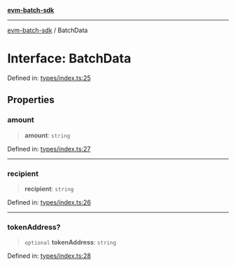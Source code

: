 [**evm-batch-sdk**](../README.md)

***

[evm-batch-sdk](../globals.md) / BatchData

# Interface: BatchData

Defined in: [types/index.ts:25](https://github.com/akasharora963/evm-batch-sdk/blob/5b37c2ea625e7e8fce545be782ecdf3df051c29b/src/types/index.ts#L25)

## Properties

### amount

> **amount**: `string`

Defined in: [types/index.ts:27](https://github.com/akasharora963/evm-batch-sdk/blob/5b37c2ea625e7e8fce545be782ecdf3df051c29b/src/types/index.ts#L27)

***

### recipient

> **recipient**: `string`

Defined in: [types/index.ts:26](https://github.com/akasharora963/evm-batch-sdk/blob/5b37c2ea625e7e8fce545be782ecdf3df051c29b/src/types/index.ts#L26)

***

### tokenAddress?

> `optional` **tokenAddress**: `string`

Defined in: [types/index.ts:28](https://github.com/akasharora963/evm-batch-sdk/blob/5b37c2ea625e7e8fce545be782ecdf3df051c29b/src/types/index.ts#L28)
